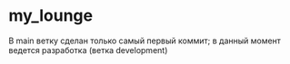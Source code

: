 # my_lounge
В main ветку сделан только самый первый коммит; в данный момент ведется разработка (ветка development)
